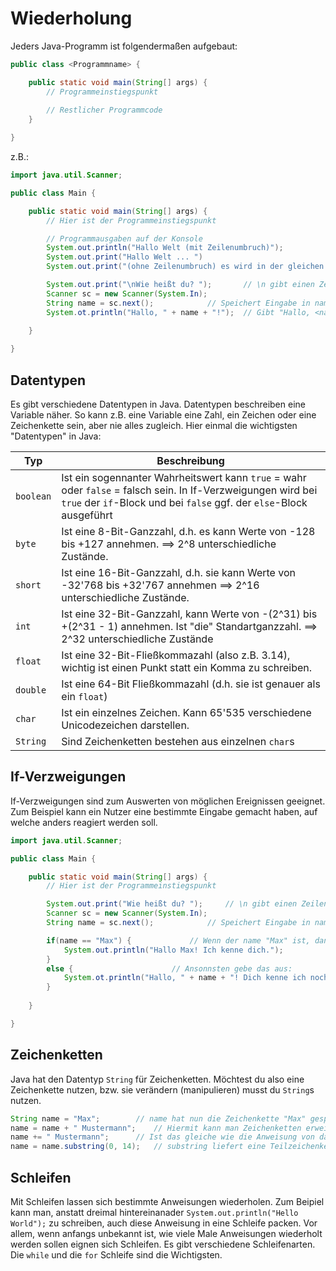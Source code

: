 Wiederholung
============


Jeders Java-Programm ist folgendermaßen aufgebaut:

```Java
public class <Programmname> {

	public static void main(String[] args) {
		// Programmeinstiegspunkt
		
		// Restlicher Programmcode
	}

}

```

z.B.:

```Java
import java.util.Scanner;

public class Main {

	public static void main(String[] args) {
		// Hier ist der Programmeinstiegspunkt

		// Programmausgaben auf der Konsole
		System.out.println("Hallo Welt (mit Zeilenumbruch)");
		System.out.print("Hallo Welt ... ")
		System.out.print("(ohne Zeilenumbruch) es wird in der gleichen Zeile ausgegeben");

		System.out.print("\nWie heißt du? ");		// \n gibt einen Zeilenumbruch aus
		Scanner sc = new Scanner(System.In);
		String name = sc.next();			// Speichert Eingabe in name
		System.ot.println("Hallo, " + name + "!");	// Gibt "Hallo, <name>!" aus, <name> ist die Benutzereingabe
		
	}

}

```

## Datentypen

Es gibt verschiedene Datentypen in Java. Datentypen beschreiben eine Variable näher. So kann z.B. eine Variable eine Zahl, ein Zeichen oder eine Zeichenkette sein, aber nie alles zugleich. 
Hier einmal die wichtigsten "Datentypen" in Java:

| Typ       | Beschreibung |
|-----------|--------------|
| `boolean` | Ist ein sogennanter Wahrheitswert kann `true` = wahr oder `false` = falsch sein. In If-Verzweigungen wird bei `true` der `if`-Block und bei `false` ggf. der `else`-Block ausgeführt |
| `byte`    | Ist eine 8-Bit-Ganzzahl, d.h. es kann Werte von -128 bis +127 annehmen. ==> 2^8 unterschiedliche Zustände. |
| `short`   | Ist eine 16-Bit-Ganzzahl, d.h. sie kann Werte von -32'768 bis +32'767 annehmen ==> 2^16 unterschiedliche Zustände. |
| `int`     | Ist eine 32-Bit-Ganzzahl, kann Werte von -(2^31) bis +(2^31 - 1) annehmen. Ist "die" Standartganzzahl. ==> 2^32 unterschiedliche Zustände | 
| `float`   | Ist eine 32-Bit-Fließkommazahl (also z.B. 3.14), wichtig ist einen Punkt statt ein Komma zu schreiben. |
| `double`  | Ist eine 64-Bit Fließkommazahl (d.h. sie ist genauer als ein `float`)|
| `char`    | Ist ein einzelnes Zeichen. Kann 65'535 verschiedene Unicodezeichen darstellen. |
| `String`  | Sind Zeichenketten bestehen aus einzelnen `char`s |




## If-Verzweigungen

If-Verzweigungen sind zum Auswerten von möglichen Ereignissen geeignet. Zum Beispiel kann ein Nutzer eine bestimmte Eingabe gemacht haben, auf welche anders reagiert werden soll.


```Java
import java.util.Scanner;

public class Main {

	public static void main(String[] args) {
		// Hier ist der Programmeinstiegspunkt

		System.out.print("Wie heißt du? ");		// \n gibt einen Zeilenumbruch aus
		Scanner sc = new Scanner(System.In);
		String name = sc.next();			// Speichert Eingabe in name

		if(name == "Max") {				// Wenn der name "Max" ist, dann gib das auf:
			System.out.println("Hallo Max! Ich kenne dich.");
		}
		else {						// Ansonnsten gebe das aus:
			System.ot.println("Hallo, " + name + "! Dich kenne ich noch nicht.");	// Gibt "Hallo, <name>!" aus, <name> ist die Benutzereingabe
		}
		
	}

}

```

## Zeichenketten

Java hat den Datentyp `String` für Zeichenketten. Möchtest du also eine Zeichenkette nutzen, bzw. sie verändern (manipulieren) musst du `String`s nutzen.

```Java
String name = "Max";		// name hat nun die Zeichenkette "Max" gespeichert
name = name + " Mustermann";	// Hiermit kann man Zeichenketten erweitern, nun ist "Max Mustermann" in `name` gespeichert
name += " Mustermann"; 		// Ist das gleiche wie die Anweisung von davor ==> "Max Mustermann Mustermann"
name = name.substring(0, 14);	// substring liefert eine Teilzeichenkette von Zeichen 0 (das erste) bis Zeichen 14

```

## Schleifen


Mit Schleifen lassen sich bestimmte Anweisungen wiederholen. Zum Beipiel kann man, anstatt dreimal hintereinanader `System.out.println("Hello World");` zu schreiben, auch diese Anweisung in eine Schleife packen. Vor allem, wenn anfangs unbekannt ist, wie viele Male Anweisungen wiederholt werden sollen eignen sich Schleifen. Es gibt verschiedene Schleifenarten. Die `while` und die `for` Schleife sind die Wichtigsten.

```Java
